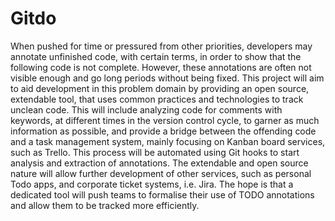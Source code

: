 # Gitdo

When pushed for time or pressured from other priorities, developers may annotate unfinished code, with certain terms, in order to show that the following code is not complete. However, these annotations are often not visible enough and go long periods without being fixed.
This project will aim to aid development in this problem domain by providing an open source, extendable tool, that uses common practices and technologies to track unclean code. This will include analyzing code for comments with keywords, at different times in the version control cycle, to garner as much information as possible, and provide a bridge between the offending code and a task management system, mainly focusing on Kanban board services, such as Trello. This process will be automated using Git hooks to start analysis and extraction of annotations. The extendable and open source nature will allow further development of other services, such as personal Todo apps, and corporate ticket systems, i.e. Jira.
The hope is that a dedicated tool will push teams to formalise their use of TODO annotations and allow them to be tracked more efficiently.
